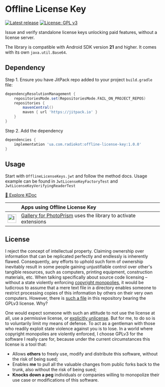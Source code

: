 # Offline License Key
[![Latest release](https://jitpack.io/v/ua.com.radiokot/offline-license-key.svg)](https://jitpack.io/#ua.com.radiokot/offline-license-key)
[![License: GPL v3](https://img.shields.io/badge/License-GPLv3-blue.svg)](https://www.gnu.org/licenses/gpl-3.0)

Issue and verify standalone license keys unlocking paid features, without a license server.

The library is compatible with Android SDK version **21** and higher.
It comes with its own `java.util.Base64`.

## Dependency

Step 1. Ensure you have JitPack repo added to your project `build.gradle` file:
```groovy
dependencyResolutionManagement {
    repositoriesMode.set(RepositoriesMode.FAIL_ON_PROJECT_REPOS)
    repositories {
        mavenCentral()
        maven { url 'https://jitpack.io' }
    }
}
```

Step 2. Add the dependency
```groovy
dependencies {
    implementation 'ua.com.radiokot:offline-license-key:1.0.0'
}
```

## Usage
Start with `OfflineLicenseKeys.jwt` and follow the method docs.
Usage example can be found in `JwtLicenseKeyFactoryTest` and `JwtLicenseKeyVerifyingReaderTest`

[📖 Explore KDoc](https://javadoc.jitpack.io/ua/com/radiokot/offline-license-key/latest/javadoc/index.html)

|<!-- -->| Apps using Offline License Key |
|--------|:-------------------------------|
| <img src="https://raw.githubusercontent.com/Radiokot/photoprism-android-client/refs/heads/main/app/src/main/res/mipmap-hdpi/ic_launcher.png" alt="Icon" style="height: 28px;"/> |[Gallery for PhotoPrism](https://github.com/Radiokot/photoprism-android-client/tree/e6601acdb4db9c821abc4d7b793e264fb84dd070/app/src/main/java/ua/com/radiokot/photoprism/features/ext/key) uses the library to activate extensions|

## License
I reject the concept of intellectual property. Claiming ownership over information that can be replicated perfectly and endlessly is inherently flawed. Consequently, any efforts to uphold such form of ownership inevitably result in some people gaining unjustifiable control over other's tangible resources, such as computers, printing equipment, construction materials, etc.
When talking specifically about source code licensing – without a state violently enforcing [copyright monopolies](https://torrentfreak.com/language-matters-framing-the-copyright-monopoly-so-we-can-keep-our-liberties-130714/), it would be ludicrous to assume that a mere text file in a directory enables someone to restrict processing copies of this information by others on their very own computers.
However, there is [such a file](LICENSE) in this repository bearing the GPLv3 license. Why?

One would expect someone with such an attitude to not use the license at all, use a permissive license, or [explicitly unlicense](https://unlicense.org/).
But for me, to do so is to voluntarily limit my means of defense. To act as a gentleman with those who readily exploit state violence against you is to lose.
In a world where copyright monopolies are violently enforced, I choose GPLv3 for the software I really care for, because under the current circumstances this license is a tool that:
- Allows **others** to freely use, modify and distribute this software, without the risk of being sued;
- Enables **me** to pull all the valuable changes from public forks back to the trunk, also without the risk of being sued;
- **Knocks down a peg** individuals or companies willing to monopolize their use case or modifications of this software.
